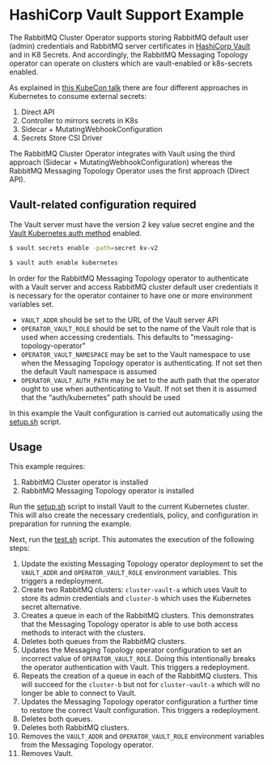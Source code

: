# HashiCorp Vault Support Example

The RabbitMQ Cluster Operator supports storing RabbitMQ default user (admin)
credentials and RabbitMQ server certificates in
[HashiCorp Vault](https://www.vaultproject.io/) and in K8 Secrets. And
accordingly, the RabbitMQ Messaging Topology operator can operate on clusters
which are vault-enabled or k8s-secrets enabled.

As explained in [this KubeCon talk](https://youtu.be/w0k7MI6sCJg?t=177) there
are four different approaches in Kubernetes to consume external secrets:

1. Direct API
2. Controller to mirrors secrets in K8s
3. Sidecar + MutatingWebhookConfiguration
4. Secrets Store CSI Driver

The RabbitMQ Cluster Operator integrates with Vault using the third approach
(Sidecar + MutatingWebhookConfiguration) whereas the RabbitMQ Messaging
Topology Operator uses the first approach (Direct API).

## Vault-related configuration required

The Vault server must have the version 2 key value secret engine and the 
[Vault Kubernetes auth method](https://www.vaultproject.io/docs/auth/kubernetes)
enabled.

```bash
$ vault secrets enable -path=secret kv-v2
```

```bash
$ vault auth enable kubernetes
```

In order for the RabbitMQ Messaging Topology operator to authenticate with
a Vault server and access RabbitMQ cluster default user credentials it is
necessary for the operator container to have one or more environment variables
set. 

- `VAULT_ADDR` should be set to the URL of the Vault server API
- `OPERATOR_VAULT_ROLE` should be set to the name of the Vault role that is used when accessing credentials. This defaults to "messaging-topology-operator"
- `OPERATOR_VAULT_NAMESPACE` may be set to the Vault namespace to use when the Messaging Topology operator is authenticating. If not set then the default Vault namespace is assumed
- `OPERATOR_VAULT_AUTH_PATH` may be set to the auth path that the operator ought to use when authenticating to Vault. If not set then it is assumed that the “auth/kubernetes” path should be used

In this example the Vault configuration is carried out automatically using
the  [setup.sh](./setup.sh) script.

## Usage

This example requires:
1. RabbitMQ Cluster operator is installed
2. RabbitMQ Messaging Topology operator is installed

Run the [setup.sh](./setup.sh) script to install Vault to the current
Kubernetes cluster. This will also create the necessary credentials, 
policy, and configuration in preparation for running the example.

Next, run the [test.sh](./test.sh) script. This automates the execution of the
following steps:
1. Update the existing Messaging Topology operator deployment to set the `VAULT_ADDR` and `OPERATOR_VAULT_ROLE` environment variables. This triggers a redeployment. 
2. Create two RabbitMQ clusters: `cluster-vault-a` which uses Vault to store its admin credentials and `cluster-b` which uses the Kubernetes secret alternative.
3. Creates a queue in each of the RabbitMQ clusters. This demonstrates that the Messaging Topology operator is able to use both access methods to interact with the clusters.
4. Deletes both queues from the RabbitMQ clusters.
5. Updates the Messaging Topology operator configuration to set an incorrect value of `OPERATOR_VAULT_ROLE`. Doing this intentionally breaks the operator authentication with Vault. This triggers a redeployment.
6. Repeats the creation of a queue in each of the RabbitMQ clusters. This will succeed for the `cluster-b` but not for `cluster-vault-a` which will no longer be able to connect to Vault. 
7. Updates the Messaging Topology operator configuration a further time to restore the correct Vault configuration. This triggers a redeployment.
8. Deletes both queues.
9. Deletes both RabbitMQ clusters.
10. Removes the `VAULT_ADDR` and `OPERATOR_VAULT_ROLE` environment variables from the Messaging Topology operator.
11. Removes Vault.

